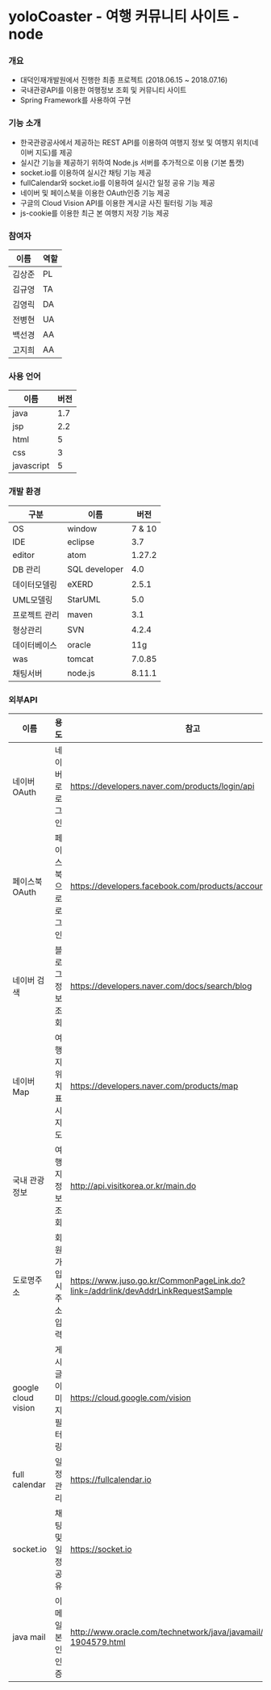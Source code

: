 # yoloCoaster - 여행 커뮤니티 사이트 - node
### 개요
- 대덕인재개발원에서 진행한 최종 프로젝트 (2018.06.15 ~ 2018.07.16)
- 국내관광API를 이용한 여행정보 조회 및 커뮤니티 사이트
- Spring Framework를 사용하여 구현

### 기능 소개
- 한국관광공사에서 제공하는 REST API를 이용하여 여행지 정보 및 여행지 위치(네이버 지도)를 제공
- 실시간 기능을 제공하기 위하여 Node.js 서버를 추가적으로 이용 (기본 톰캣)
- socket.io를 이용하여 실시간 채팅 기능 제공
- fullCalendar와 socket.io를 이용하여 실시간 일정 공유 기능 제공
- 네이버 및 페이스북을 이용한 OAuth인증 기능 제공
- 구글의 Cloud Vision API를 이용한 게시글 사진 필터링 기능 제공
- js-cookie를 이용한 최근 본 여행지 저장 기능 제공

### 참여자
이름|역할
---|---
김상준  |  PL
김규영  |  TA
김영릭  |  DA
전병현  |  UA
백선경  |  AA
고지희  |  AA

### 사용 언어
이름 | 버전
---|---  
java  |  1.7
jsp  |  2.2
html  |  5
css  |  3
javascript  |  5

### 개발 환경
구분 | 이름 | 버전
---|---|---
OS  | window  |  7 & 10
IDE  |  eclipse  |  3.7
editor  |  atom  |  1.27.2
DB 관리  |  SQL developer  |  4.0
데이터모델링  |  eXERD  |  2.5.1
UML모델링  |  StarUML  | 5.0
프로젝트 관리  |  maven  |  3.1
형상관리  | SVN  |  4.2.4
데이터베이스  |  oracle  |  11g
was  |  tomcat  |  7.0.85
채팅서버  |  node.js  |  8.11.1

### 외부API
이름 | 용도 | 참고
--- | --- | ---
네이버 OAuth | 네이버로 로그인 |  https://developers.naver.com/products/login/api
페이스북 OAuth | 페이스북으로 로그인 | https://developers.facebook.com/products/account-creation
네이버 검색  | 블로그 정보 조회  |  https://developers.naver.com/docs/search/blog
네이버 Map  | 여행지 위치 표시 지도  |  https://developers.naver.com/products/map
국내 관광 정보  | 여행지 정보 조회  |  http://api.visitkorea.or.kr/main.do
도로명주소  | 회원가입시 주소 입력  |  https://www.juso.go.kr/CommonPageLink.do?link=/addrlink/devAddrLinkRequestSample
google cloud vision  | 게시글 이미지 필터링  |  https://cloud.google.com/vision
full calendar  | 일정 관리  |  https://fullcalendar.io
socket.io  | 채팅 및 일정 공유  |  https://socket.io
java mail  | 이메일 본인인증  |  http://www.oracle.com/technetwork/java/javamail/javamail145-1904579.html

